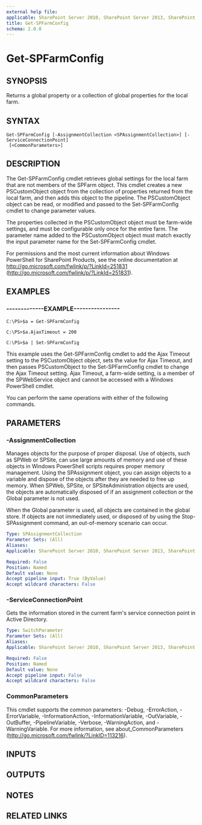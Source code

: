 ```yaml
---
external help file: 
applicable: SharePoint Server 2010, SharePoint Server 2013, SharePoint Server 2016
title: Get-SPFarmConfig
schema: 2.0.0
---
```


# Get-SPFarmConfig

## SYNOPSIS

Returns a global property or a collection of global properties for the local farm.



## SYNTAX

```
Get-SPFarmConfig [-AssignmentCollection <SPAssignmentCollection>] [-ServiceConnectionPoint]
 [<CommonParameters>]
```

## DESCRIPTION
The Get-SPFarmConfig cmdlet retrieves global settings for the local farm that are not members of the SPFarm object.
This cmdlet creates a new PSCustomObject object from the collection of properties returned from the local farm, and then adds this object to the pipeline.
The PSCustomObject object can be read, or modified and passed to the Set-SPFarmConfig cmdlet to change parameter values.

The properties collected in the PSCustomObject object must be farm-wide settings, and must be configurable only once for the entire farm.
The parameter name added to the PSCustomObject object must match exactly the input parameter name for the Set-SPFarmConfig cmdlet.

For permissions and the most current information about Windows PowerShell for SharePoint Products, see the online documentation at http://go.microsoft.com/fwlink/p/?LinkId=251831 (http://go.microsoft.com/fwlink/p/?LinkId=251831).

## EXAMPLES

### -------------EXAMPLE---------------- 
```
C:\PS>$a = Get-SPFarmConfig

C:\PS>$a.AjaxTimeout = 200

C:\PS>$a | Set-SPFarmConfig
```

This example uses the Get-SPFarmConfig cmdlet to add the Ajax Timeout setting to the PSCustomObject object, sets the value for Ajax Timeout, and then passes PSCustomObject to the Set-SPFarmConfig cmdlet to change the Ajax Timeout setting.
Ajax Timeout, a farm-wide setting, is a member of the SPWebService object and cannot be accessed with a Windows PowerShell cmdlet.

You can perform the same operations with either of the following commands.

## PARAMETERS

### -AssignmentCollection
Manages objects for the purpose of proper disposal.
Use of objects, such as SPWeb or SPSite, can use large amounts of memory and use of these objects in Windows PowerShell scripts requires proper memory management.
Using the SPAssignment object, you can assign objects to a variable and dispose of the objects after they are needed to free up memory.
When SPWeb, SPSite, or SPSiteAdministration objects are used, the objects are automatically disposed of if an assignment collection or the Global parameter is not used.

When the Global parameter is used, all objects are contained in the global store.
If objects are not immediately used, or disposed of by using the Stop-SPAssignment command, an out-of-memory scenario can occur.

```yaml
Type: SPAssignmentCollection
Parameter Sets: (All)
Aliases: 
Applicable: SharePoint Server 2010, SharePoint Server 2013, SharePoint Server 2016

Required: False
Position: Named
Default value: None
Accept pipeline input: True (ByValue)
Accept wildcard characters: False
```

### -ServiceConnectionPoint
Gets the information stored in the current farm's service connection point in Active Directory.

```yaml
Type: SwitchParameter
Parameter Sets: (All)
Aliases: 
Applicable: SharePoint Server 2010, SharePoint Server 2013, SharePoint Server 2016

Required: False
Position: Named
Default value: None
Accept pipeline input: False
Accept wildcard characters: False
```

### CommonParameters
This cmdlet supports the common parameters: -Debug, -ErrorAction, -ErrorVariable, -InformationAction, -InformationVariable, -OutVariable, -OutBuffer, -PipelineVariable, -Verbose, -WarningAction, and -WarningVariable. For more information, see about_CommonParameters (http://go.microsoft.com/fwlink/?LinkID=113216).

## INPUTS

## OUTPUTS

## NOTES

## RELATED LINKS

